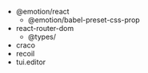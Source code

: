 - @emotion/react
  - @emotion/babel-preset-css-prop
- react-router-dom
  - @types/
- craco
- recoil
- tui.editor
